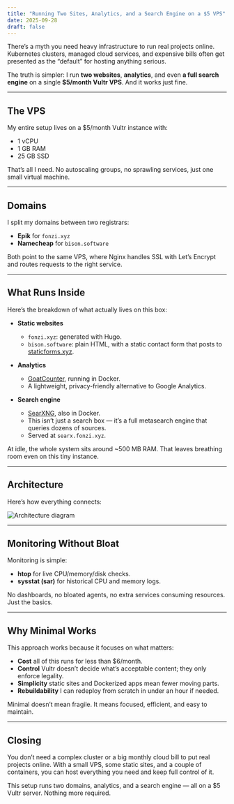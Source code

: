 ```yaml
---
title: "Running Two Sites, Analytics, and a Search Engine on a $5 VPS"
date: 2025-09-28
draft: false
---
```


There’s a myth you need heavy infrastructure to run real projects online. Kubernetes clusters, managed cloud services, and expensive bills often get presented as the “default” for hosting anything serious.  

The truth is simpler: I run **two websites**, **analytics**, and even **a full search engine** on a single **$5/month Vultr VPS**. And it works just fine.  

---

## The VPS

My entire setup lives on a $5/month Vultr instance with:  

- 1 vCPU  
- 1 GB RAM  
- 25 GB SSD  

That’s all I need. No autoscaling groups, no sprawling services, just one small virtual machine.

---

## Domains

I split my domains between two registrars:  

- **Epik** for `fonzi.xyz`  
- **Namecheap** for `bison.software`  

Both point to the same VPS, where Nginx handles SSL with Let’s Encrypt and routes requests to the right service.

---

## What Runs Inside

Here’s the breakdown of what actually lives on this box:

- **Static websites**  
  - `fonzi.xyz`: generated with Hugo.  
  - `bison.software`: plain HTML, with a static contact form that posts to [staticforms.xyz](https://www.staticforms.xyz).  

- **Analytics**  
  - [GoatCounter](https://www.goatcounter.com/), running in Docker.  
  - A lightweight, privacy-friendly alternative to Google Analytics.  

- **Search engine**  
  - [SearXNG](https://searxng.org/), also in Docker.  
  - This isn’t just a search box — it’s a full metasearch engine that queries dozens of sources.  
  - Served at `searx.fonzi.xyz`.  

At idle, the whole system sits around ~500 MB RAM. That leaves breathing room even on this tiny instance.

---

## Architecture

Here’s how everything connects:

![Architecture diagram](/diagram.svg)

---

## Monitoring Without Bloat

Monitoring is simple:  

- **htop** for live CPU/memory/disk checks.  
- **sysstat (sar)** for historical CPU and memory logs.  

No dashboards, no bloated agents, no extra services consuming resources. Just the basics.

---

## Why Minimal Works

This approach works because it focuses on what matters:  

- **Cost** all of this runs for less than $6/month.  
- **Control** Vultr doesn’t decide what’s acceptable content; they only enforce legality.  
- **Simplicity** static sites and Dockerized apps mean fewer moving parts.  
- **Rebuildability** I can redeploy from scratch in under an hour if needed.  

Minimal doesn’t mean fragile. It means focused, efficient, and easy to maintain.

---

## Closing

You don’t need a complex cluster or a big monthly cloud bill to put real projects online. With a small VPS, some static sites, and a couple of containers, you can host everything you need and keep full control of it.  

This setup runs two domains, analytics, and a search engine — all on a $5 Vultr server. Nothing more required.
